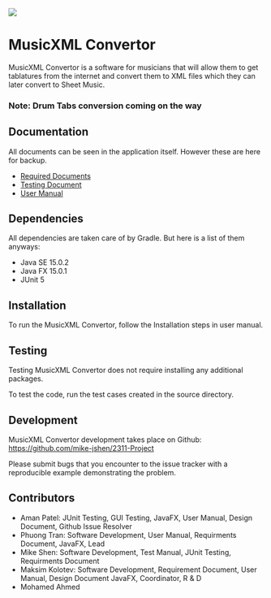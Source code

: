 <img src="MusicXML/logo.png"><br>

# MusicXML Convertor
MusicXML Convertor is a software for musicians that will allow them to get tablatures from the internet and convert them to XML files which they can later convert to Sheet Music.

### Note: Drum Tabs conversion coming on the way

## Documentation
All documents can be seen in the application itself. However these are here for backup.
- <a href="https://github.com/mike-jshen/2311-Project/blob/prototype/reqdoc.pdf">Required Documents</a>
- <a href="https://github.com/mike-jshen/2311-Project/blob/prototype/testdoc.pdf">Testing Document</a>
- <a href="https://github.com/mike-jshen/2311-Project/blob/prototype/manual.pdf">User Manual</a>

## Dependencies
All dependencies are taken care of by Gradle. But here is a list of them anyways:
- Java SE 15.0.2
- Java FX 15.0.1
- JUnit 5

## Installation
To run the MusicXML Convertor, follow the Installation steps in user manual.

## Testing
Testing MusicXML Convertor does not require installing any additional packages.

To test the code, run the test cases created in the source directory.

## Development
MusicXML Convertor development takes place on Github: https://github.com/mike-jshen/2311-Project

Please submit bugs that you encounter to the issue tracker with a reproducible example demonstrating the problem.

## Contributors
- Aman Patel: JUnit Testing, GUI Testing, JavaFX, User Manual, Design Document, Github Issue Resolver
- Phuong Tran: Software Development, User Manual, Requirments Document, JavaFX, Lead
- Mike Shen: Software Development, Test Manual, JUnit Testing, Requirments Document
- Maksim Kolotev: Software Development, Requirement Document, User Manual, Design Document JavaFX, Coordinator, R & D
- Mohamed Ahmed
